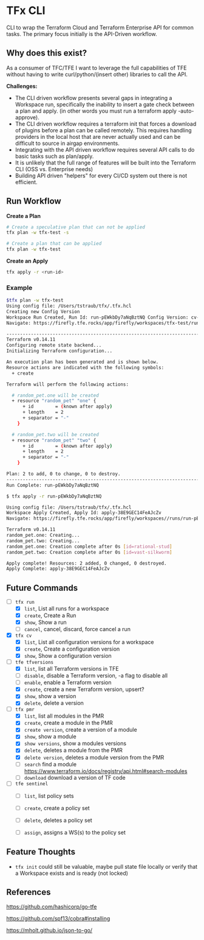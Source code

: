 # TFx CLI

CLI to wrap the Terraform Cloud and Terraform Enterprise API for common tasks.
The primary focus initially is the API-Driven workflow.

## Why does this exist?

As a consumer of TFC/TFE I want to leverage the full capabilities of TFE without having to write curl/python/(insert other) libraries to call the API.

**Challenges:**

- The CLI driven workflow presents several gaps in integrating a Workspace run, specifically the inability to insert a gate check between a plan and apply. (in other words you must run a terraform apply -auto-approve).
- The CLI driven workflow requires a terraform init that forces a download of plugins before a plan can be called remotely. This requires handling providers in the local host that are never actually used and can be difficult to source in airgap environments.
- Integrating with the API driven workflow requires several API calls to do basic tasks such as plan/apply.
- It is unlikely that the full range of features will be built into the Terraform CLI (OSS vs. Enterprise needs)
- Building API driven "helpers" for every CI/CD system out there is not efficient.

## Run Workflow

**Create a Plan**

```sh
# Create a speculative plan that can not be applied
tfx plan -w tfx-test -s

# Create a plan that can be applied
tfx plan -w tfx-test
```

**Create an Apply**

```sh
tfx apply -r <run-id>
```

### Example

```sh
$tfx plan -w tfx-test
Using config file: /Users/tstraub/tfx/.tfx.hcl
Creating new Config Version
Workspace Run Created, Run Id: run-pEWkbDy7aNqBztNQ Config Version: cv-J7Apwj3fYojsBeNu
Navigate: https://firefly.tfe.rocks/app/firefly/workspaces/tfx-test/runs/run-pEWkbDy7aNqBztNQ

------------------------------------------------------------------------
Terraform v0.14.11
Configuring remote state backend...
Initializing Terraform configuration...

An execution plan has been generated and is shown below.
Resource actions are indicated with the following symbols:
  + create

Terraform will perform the following actions:

  # random_pet.one will be created
  + resource "random_pet" "one" {
      + id        = (known after apply)
      + length    = 2
      + separator = "-"
    }

  # random_pet.two will be created
  + resource "random_pet" "two" {
      + id        = (known after apply)
      + length    = 2
      + separator = "-"
    }

Plan: 2 to add, 0 to change, 0 to destroy.
------------------------------------------------------------------------
Run Complete: run-pEWkbDy7aNqBztNQ
```

```sh
$ tfx apply -r run-pEWkbDy7aNqBztNQ                                                                                                                      

Using config file: /Users/tstraub/tfx/.tfx.hcl
Workspace Apply Created, Apply Id: apply-38E9GEC14FeAJcZv
Navigate: https://firefly.tfe.rocks/app/firefly/workspaces//runs/run-pEWkbDy7aNqBztNQ

Terraform v0.14.11
random_pet.one: Creating...
random_pet.two: Creating...
random_pet.one: Creation complete after 0s [id=rational-stud]
random_pet.two: Creation complete after 0s [id=vast-silkworm]

Apply complete! Resources: 2 added, 0 changed, 0 destroyed.
Apply Complete: apply-38E9GEC14FeAJcZv
```

## Future Commands

- [ ] `tfx run`
  - [x] `list`, List all runs for a workspace
  - [x] `create`, Create a Run
  - [x] `show`, Show a run
  - [ ] `cancel`, cancel, discard, force cancel a run
- [x] `tfx cv`
  - [x] `list`, List all configuration versions for a workspace
  - [x] `create`, Create a configuration version
  - [x] `show`, Show a configuration version
- [ ] `tfe tfversions`
  - [x] `list`, list all Terraform versions in TFE
  - [ ] `disable`, disable a Terraform version, -a flag to disable all
  - [ ] `enable`, enable a Terraform version
  - [x] `create`, create a new Terraform version, upsert?
  - [x] `show`, show a version
  - [x] `delete`, delete a version
- [ ] `tfx pmr`
  - [x] `list`, list all modules in the PMR
  - [x] `create`, create a module in the PMR
  - [x] `create version`, create a version of a module
  - [x] `show`, show a module
  - [x] `show versions`, show a modules versions
  - [x] `delete`, deletes a module from the PMR
  - [x] `delete version`, deletes a module version from the PMR
  - [ ] `search` find a module https://www.terraform.io/docs/registry/api.html#search-modules
  - [ ] `download` download a version of TF code
- [ ] `tfe sentinel`
  - [ ] `list`, list policy sets
  - [ ] `create`, create a policy set
  - [ ] `delete`, deletes a policy set
  - [ ] `assign`, assigns a WS(s) to the policy set



## Feature Thoughts

- `tfx init` could still be valuable, maybe pull state file locally or verify that a Workspace exists and is ready (not locked)



## References

https://github.com/hashicorp/go-tfe

https://github.com/spf13/cobra#installing

https://mholt.github.io/json-to-go/

